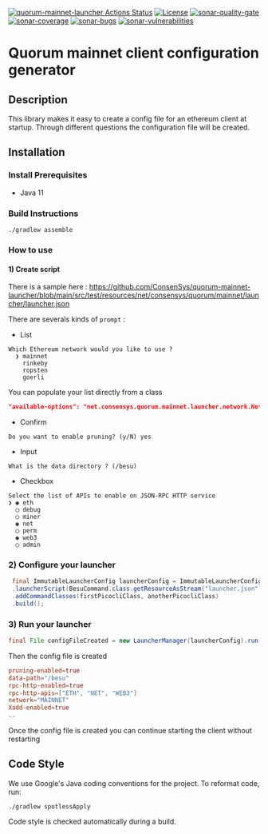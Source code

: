 [![quorum-mainnet-launcher Actions Status](https://github.com/ConsenSys/quorum-mainnet-launcher/workflows/quorum-mainnet-launcher-ci/badge.svg)](https://github.com/ConsenSys/quorum-mainnet-launcher/actions)
[![License](https://img.shields.io/badge/License-Apache%202.0-blue.svg)](https://github.com/ConsenSys/quorum-mainnet-launcher/blob/master/LICENSE)
[![sonar-quality-gate][sonar-quality-gate]][sonar-url] [![sonar-coverage][sonar-coverage]][sonar-url] [![sonar-bugs][sonar-bugs]][sonar-url] [![sonar-vulnerabilities][sonar-vulnerabilities]][sonar-url]
# Quorum mainnet client configuration generator

## Description

This library makes it easy to create a config file for an ethereum client at startup. Through different questions the configuration file will be created.

## Installation

### Install Prerequisites

* Java 11

### Build Instructions

```shell script
./gradlew assemble
```

### How to use 

#### 1) Create script

There is a sample here : https://github.com/ConsenSys/quorum-mainnet-launcher/blob/main/src/test/resources/net/consensys/quorum/mainnet/launcher/launcher.json

There are severals kinds of `prompt` :

- List 

```
Which Ethereum network would you like to use ?
  ❯ mainnet
    rinkeby
    ropsten
    goerli
```

You can populate your list directly from a class 

```json
"available-options": "net.consensys.quorum.mainnet.launcher.network.NetworkName"
```

- Confirm

```
Do you want to enable pruning? (y/N) yes
```

- Input

```
What is the data directory ? (/besu)
```

- Checkbox

```
Select the list of APIs to enable on JSON-RPC HTTP service
❯ ◉ eth
  ◯ debug
  ◯ miner
  ◉ net
  ◯ perm
  ◉ web3
  ◯ admin
```

### 2) Configure your launcher

```java
 final ImmutableLauncherConfig launcherConfig = ImmutableLauncherConfig.builder()
 .launcherScript(BesuCommand.class.getResourceAsStream("launcher.json"))
 .addCommandClasses(firstPicocliClass, anotherPicocliClass)
 .build();
```

### 3) Run your launcher

```java
final File configFileCreated = new LauncherManager(launcherConfig).run();
```

Then the config file is created

```toml
pruning-enabled=true
data-path="/besu"
rpc-http-enabled=true
rpc-http-apis=["ETH", "NET", "WEB3"]
network="MAINNET"
Xadd-enabled=true
..
```

Once the config file is created you can continue starting the client without restarting

## Code Style

We use Google's Java coding conventions for the project. To reformat code, run: 

```shell script 
./gradlew spotlessApply
```

Code style is checked automatically during a build.

[sonar-url]: https://sonarcloud.io/dashboard?id=ConsenSys_ethclient-launcher
[sonar-quality-gate]: https://sonarcloud.io/api/project_badges/measure?project=ConsenSys_ethclient-launcher&metric=alert_status
[sonar-coverage]: https://sonarcloud.io/api/project_badges/measure?project=ConsenSys_ethclient-launcher&metric=coverage
[sonar-bugs]: https://sonarcloud.io/api/project_badges/measure?project=ConsenSys_ethclient-launcher&metric=bugs
[sonar-vulnerabilities]: https://sonarcloud.io/api/project_badges/measure?project=ConsenSys_ethclient-launcher&metric=vulnerabilities